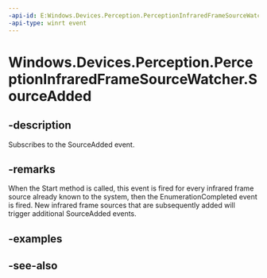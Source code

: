 ```yaml
---
-api-id: E:Windows.Devices.Perception.PerceptionInfraredFrameSourceWatcher.SourceAdded
-api-type: winrt event
---
```


<!-- Event syntax
public event Windows.Foundation.TypedEventHandler SourceAdded<Windows.Devices.Perception.PerceptionInfraredFrameSourceWatcher,  Windows.Devices.Perception.PerceptionInfraredFrameSourceAddedEventArgs>
-->

# Windows.Devices.Perception.PerceptionInfraredFrameSourceWatcher.SourceAdded

## -description
Subscribes to the SourceAdded event.

## -remarks
When the Start method is called, this event is fired for every infrared frame source already known to the system, then the EnumerationCompleted event is fired. New infrared frame sources that are subsequently added will trigger additional SourceAdded events.

## -examples

## -see-also
